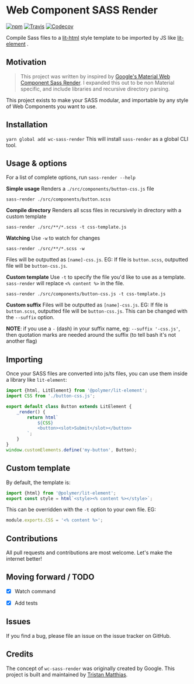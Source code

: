 # Web Component SASS Render

[![npm](https://img.shields.io/npm/v/wc-sass-render.svg)](http://npmjs.com/package/wc-sass-render)
[![Travis](https://img.shields.io/travis/tristanMatthias/wc-sass-render.svg)](https://travis-ci.org/tristanMatthias/wc-sass-render)
[![Codecov](https://img.shields.io/codecov/c/github/codecov/example-python.svg)](https://codecov.io/gh/tristanMatthias/wc-sass-render)

Compile Sass files to a [lit-html](https://github.com/Polymer/lit-html) style template to be imported by JS like [lit-element](https://github.com/Polymer/lit-element) .


## Motivation
> This project was written by inspired by [Google's Material Web Component Sass Render](https://github.com/material-components/material-components-web-components/tree/master/packages/sass-render).
> I expanded this out to be non Material specific, and include libraries and recursive directory parsing.

This project exists to make your SASS modular, and importable by any style of Web Components you want to use.



## Installation
`yarn global add wc-sass-render`
This will install `sass-render` as a global CLI tool.


## Usage & options
For a list of complete options, run `sass-render --help`

**Simple usage**
Renders a `./src/components/button-css.js` file
```
sass-render ./src/components/button.scss
```

**Compile directory**
Renders all scss files in recursively in directory with a custom template
```
sass-render ./src/**/*.scss -t css-template.js
```

**Watching**
Use `-w` to watch for changes
```
sass-render ./src/**/*.scss -w
```
Files will be outputted as `[name]-css.js`. EG: If file is `button.scss`, outputted file will be `button-css.js`.

**Custom template**
Use `-t` to specify the file you'd like to use as a template. `sass-render` will replace `<% content %>` in the file.
```
sass-render ./src/components/button-css.js -t css-template.js
```

**Custom suffix**
Files will be outputted as `[name]-css.js`. EG: If file is `button.scss`, outputted file will be `button-css.js`. This can be changed with the `--suffix` option. 

**NOTE**: if you use a `-` (dash) in your suffix name, eg: `--suffix '-css.js'`, then quotation marks are needed around the suffix (to tell bash it's not another flag)


## Importing
Once your SASS files are converted into js/ts files, you can use them inside a library like `lit-element`:

```js
import {html, LitElement} from '@polymer/lit-element';
import CSS from './button-css.js';

export default class Button extends LitElement {
    _render() {
        return html`
            ${CSS}
            <button><slot>Submit</slot></button>
        `;
    }
}
window.customElements.define('my-button', Button);
```


## Custom template
By default, the template is:
```js
import {html} from '@polymer/lit-element';
export const style = html`<style><% content %></style>`;
```

This can be overridden with the `-t` option to your own file. EG:
```js
module.exports.CSS = '<% content %>';
```


## Contributions
All pull requests and contributions are most welcome. Let's make the internet better!


## Moving forward / TODO
- [x] Watch command
- [x] Add tests


## Issues
If you find a bug, please file an issue on the issue tracker on GitHub.


## Credits
The concept of `wc-sass-render` was originally created by Google.
This project is built and maintained by [Tristan Matthias](https://github.com/tristanMatthias).
